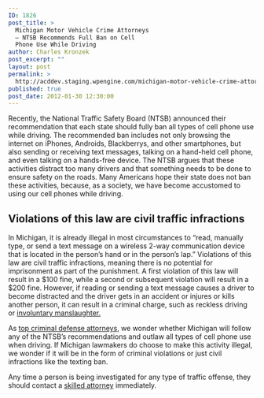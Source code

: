 ```yaml
---
ID: 1826
post_title: >
  Michigan Motor Vehicle Crime Attorneys
  – NTSB Recommends Full Ban on Cell
  Phone Use While Driving
author: Charles Kronzek
post_excerpt: ""
layout: post
permalink: >
  http://acddev.staging.wpengine.com/michigan-motor-vehicle-crime-attorneys-ntsb-recommends-full-ban-on-cell-phone-use-while-driving.html
published: true
post_date: 2012-01-30 12:30:00
---
```

Recently, the National Traffic Safety Board (NTSB) announced their recommendation that each state should fully ban all types of cell phone use while driving. The recommended ban includes not only browsing the internet on iPhones, Androids, Blackberrys, and other smartphones, but also sending or receiving text messages, talking on a hand-held cell phone, and even talking on a hands-free device. The NTSB argues that these activities distract too many drivers and that something needs to be done to ensure safety on the roads. Many Americans hope their state does not ban these activities, because, as a society, we have become accustomed to using our cell phones while driving.


<h2>Violations of this law are civil traffic infractions</h2>

In Michigan, it is already illegal in most circumstances to “read, manually type, or send a text message on a wireless 2-way communication device that is located in the person’s hand or in the person’s lap.” Violations of this law are civil traffic infractions, meaning there is no potential for imprisonment as part of the punishment. A first violation of this law will result in a $100 fine, while a second or subsequent violation will result in a $200 fine. However, if reading or sending a text message causes a driver to become distracted and the driver gets in an accident or injures or kills another person, it can result in a criminal charge, such as reckless driving or <a title="Michigan Manslaughter Attorney" href="http://acddev.staging.wpengine.com/michigan-manslaughter-attorneys.html">involuntary manslaughter.</a>

As <a href="http://acddev.staging.wpengine.com/">top criminal defense attorneys</a>, we wonder whether Michigan will follow any of the NTSB’s recommendations and outlaw all types of cell phone use when driving. If Michigan lawmakers do choose to make this activity illegal, we wonder if it will be in the form of criminal violations or just civil infractions like the texting ban.

Any time a person is being investigated for any type of traffic offense, they should contact a <a href="http://acddev.staging.wpengine.com/Trial-Attorneys.html">skilled attorney</a> immediately.